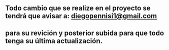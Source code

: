 ## Todo cambio que se realize en el proyecto se tendrá que avisar a: diegopennisi1@gmail.com
## para su revición y posterior subida para que todo tenga su última actualización.
